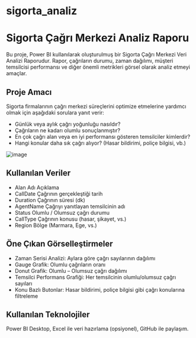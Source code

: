 # sigorta_analiz
# Sigorta Çağrı Merkezi Analiz Raporu
Bu proje, Power BI kullanılarak oluşturulmuş bir Sigorta Çağrı Merkezi Veri Analizi Raporudur. Rapor, çağrıların durumu, zaman dağılımı, müşteri temsilcisi performansı ve diğer önemli metrikleri görsel olarak analiz etmeyi amaçlar.

## Proje Amacı
Sigorta firmalarının çağrı merkezi süreçlerini optimize etmelerine yardımcı olmak için aşağıdaki sorulara yanıt verir:
- Günlük veya aylık çağrı yoğunluğu nasıldır?
- Çağrıların ne kadarı olumlu sonuçlanmıştır?
- En çok çağrı alan veya en iyi performansı gösteren temsilciler kimlerdir?
- Hangi konular daha sık çağrı alıyor? (Hasar bildirimi, poliçe bilgisi, vb.)

![image](https://github.com/user-attachments/assets/8264361c-6464-4155-a724-5e18801a73e9)

## Kullanılan Veriler
- Alan Adı	Açıklama
- CallDate	Çağrının gerçekleştiği tarih
- Duration	Çağrının süresi (dk)
- AgentName	Çağrıyı yanıtlayan temsilcinin adı
- Status	Olumlu / Olumsuz çağrı durumu
- CallType	Çağrının konusu (hasar, şikayet, vs.)
- Region	Bölge (Marmara, Ege, vs.)

## Öne Çıkan Görselleştirmeler
- Zaman Serisi Analizi: Aylara göre çağrı sayılarının dağılımı
- Gauge Grafik: Olumlu çağrıların oranı
- Donut Grafik: Olumlu – Olumsuz çağrı dağılımı
- Temsilci Performans Grafiği: Her temsilcinin olumlu/olumsuz çağrı sayıları
- Konu Bazlı Butonlar: Hasar bildirimi, poliçe bilgisi gibi çağrı konularına filtreleme

## Kullanılan Teknolojiler
 Power BI Desktop, 
 Excel ile veri hazırlama (opsiyonel), 
 GitHub ile paylaşım.
